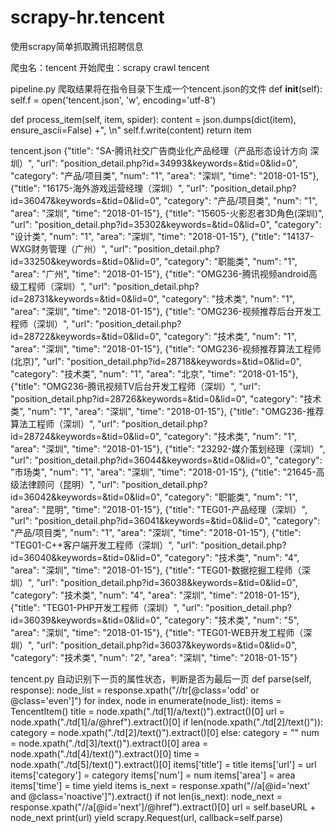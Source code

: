 # scrapy-hr.tencent
使用scrapy简单抓取腾讯招聘信息

爬虫名：tencent
开始爬虫：scrapy crawl tencent

pipeline.py
爬取结果将在指令目录下生成一个tencent.json的文件
def __init__(self):
    self.f = open('tencent.json', 'w', encoding='utf-8')

def process_item(self, item, spider):
    content =  json.dumps(dict(item), ensure_ascii=False) +", \n"
    self.f.write(content)
    return item
    
tencent.json
{"title": "SA-腾讯社交广告商业化产品经理（产品形态设计方向 深圳）", "url": "position_detail.php?id=34993&keywords=&tid=0&lid=0", "category": "产品/项目类", "num": "1", "area": "深圳", "time": "2018-01-15"}, 
{"title": "16175-海外游戏运营经理（深圳）", "url": "position_detail.php?id=36047&keywords=&tid=0&lid=0", "category": "产品/项目类", "num": "1", "area": "深圳", "time": "2018-01-15"}, 
{"title": "15605-火影忍者3D角色(深圳)", "url": "position_detail.php?id=35302&keywords=&tid=0&lid=0", "category": "设计类", "num": "1", "area": "深圳", "time": "2018-01-15"}, 
{"title": "14137-WXG财务管理（广州）", "url": "position_detail.php?id=33250&keywords=&tid=0&lid=0", "category": "职能类", "num": "1", "area": "广州", "time": "2018-01-15"}, 
{"title": "OMG236-腾讯视频android高级工程师（深圳）", "url": "position_detail.php?id=28731&keywords=&tid=0&lid=0", "category": "技术类", "num": "1", "area": "深圳", "time": "2018-01-15"}, 
{"title": "OMG236-视频推荐后台开发工程师（深圳）", "url": "position_detail.php?id=28722&keywords=&tid=0&lid=0", "category": "技术类", "num": "1", "area": "深圳", "time": "2018-01-15"}, 
{"title": "OMG236-视频推荐算法工程师(北京)", "url": "position_detail.php?id=28718&keywords=&tid=0&lid=0", "category": "技术类", "num": "1", "area": "北京", "time": "2018-01-15"}, 
{"title": "OMG236-腾讯视频TV后台开发工程师（深圳）", "url": "position_detail.php?id=28726&keywords=&tid=0&lid=0", "category": "技术类", "num": "1", "area": "深圳", "time": "2018-01-15"}, 
{"title": "OMG236-推荐算法工程师（深圳）", "url": "position_detail.php?id=28724&keywords=&tid=0&lid=0", "category": "技术类", "num": "1", "area": "深圳", "time": "2018-01-15"}, 
{"title": "23292-媒介策划经理（深圳）", "url": "position_detail.php?id=36044&keywords=&tid=0&lid=0", "category": "市场类", "num": "1", "area": "深圳", "time": "2018-01-15"}, 
{"title": "21645-高级法律顾问（昆明）", "url": "position_detail.php?id=36042&keywords=&tid=0&lid=0", "category": "职能类", "num": "1", "area": "昆明", "time": "2018-01-15"}, 
{"title": "TEG01-产品经理（深圳）", "url": "position_detail.php?id=36041&keywords=&tid=0&lid=0", "category": "产品/项目类", "num": "1", "area": "深圳", "time": "2018-01-15"}, 
{"title": "TEG01-C++客户端开发工程师（深圳）", "url": "position_detail.php?id=36040&keywords=&tid=0&lid=0", "category": "技术类", "num": "4", "area": "深圳", "time": "2018-01-15"}, 
{"title": "TEG01-数据挖掘工程师（深圳）", "url": "position_detail.php?id=36038&keywords=&tid=0&lid=0", "category": "技术类", "num": "4", "area": "深圳", "time": "2018-01-15"}, 
{"title": "TEG01-PHP开发工程师（深圳）", "url": "position_detail.php?id=36039&keywords=&tid=0&lid=0", "category": "技术类", "num": "5", "area": "深圳", "time": "2018-01-15"}, 
{"title": "TEG01-WEB开发工程师（深圳）", "url": "position_detail.php?id=36037&keywords=&tid=0&lid=0", "category": "技术类", "num": "2", "area": "深圳", "time": "2018-01-15"}

tencent.py
自动识别下一页的属性状态，判断是否为最后一页
def parse(self, response):
    node_list = response.xpath("//tr[@class='odd' or @class='even']")
    for index, node in enumerate(node_list):
        items = TencentItem()
        title = node.xpath("./td[1]/a/text()").extract()[0]
        url = node.xpath("./td[1]/a/@href").extract()[0]
        if len(node.xpath("./td[2]/text()")):
            category = node.xpath("./td[2]/text()").extract()[0]
        else:
            category = ""
        num = node.xpath("./td[3]/text()").extract()[0]
        area = node.xpath("./td[4]/text()").extract()[0]
        time = node.xpath("./td[5]/text()").extract()[0]
        items['title'] = title
        items['url'] = url
        items['category'] = category
        items['num'] = num
        items['area'] = area
        items['time'] = time
        yield items
    is_next = response.xpath("//a[@id='next' and @class='noactive']").extract()
    if not len(is_next):
        node_next = response.xpath("//a[@id='next']/@href").extract()[0]
        url = self.baseURL + node_next
        print(url)
        yield scrapy.Request(url, callback=self.parse)
